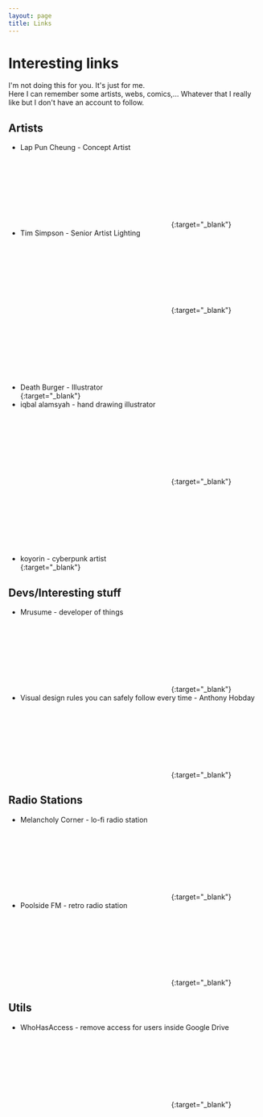 ```yaml
---
layout: page
title: Links
---
```

# Interesting links
I'm not doing this for you. It's just for me.  
Here I can remember some artists, webs, comics,... Whatever that I really like but I don't have an account to follow.

## Artists
* Lap Pun Cheung - Concept Artist [<svg class="icon icon-www"><use xlink:href="#icon-www"></use></svg>](https://www.artstation.com/c780162){:target="_blank"}
* Tim Simpson - Senior Artist Lighting [<svg class="icon icon-www"><use xlink:href="#icon-www"></use></svg>](https://www.artstation.com/pixelmasher){:target="_blank"}
* Death Burger - Illustrator [<svg class="icon icon-www"><use xlink:href="#icon-www"></use></svg>](https://www.artstation.com/josan){:target="_blank"}
* iqbal alamsyah - hand drawing illustrator [<svg class="icon icon-www"><use xlink:href="#icon-www"></use></svg>](https://www.artstation.com/iqbalalamsyah){:target="_blank"}
* koyorin - cyberpunk artist [<svg class="icon icon-www"><use xlink:href="#icon-www"></use></svg>](https://www.artstation.com/koyorin){:target="_blank"}

## Devs/Interesting stuff
* Mrusume - developer of things [<svg class="icon icon-www"><use xlink:href="#icon-www"></use></svg>](https://マリウス.com/){:target="_blank"}
* Visual design rules you can safely follow every time - Anthony Hobday [<svg class="icon icon-www"><use xlink:href="#icon-www"></use></svg>](https://anthonyhobday.com/sideprojects/saferules/){:target="_blank"}

## Radio Stations
* Melancholy Corner - lo-fi radio station [<svg class="icon icon-www"><use xlink:href="#icon-www"></use></svg>](https://melancholy.xyz/){:target="_blank"}
* Poolside FM - retro radio station [<svg class="icon icon-www"><use xlink:href="#icon-www"></use></svg>](https://poolside.fm/){:target="_blank"}

## Utils
* WhoHasAccess - remove access for users inside Google Drive [<svg class="icon icon-www"><use xlink:href="#icon-www"></use></svg>](https://www.whohasaccess.com/){:target="_blank"}
